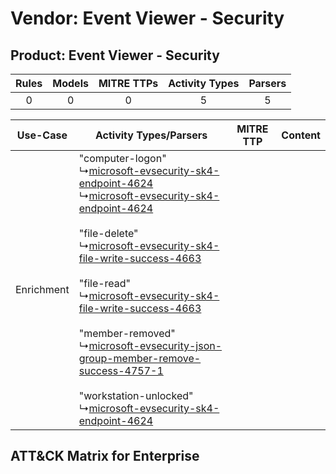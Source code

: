Vendor: Event Viewer - Security
===============================
Product: Event Viewer - Security
--------------------------------
| Rules | Models | MITRE TTPs | Activity Types | Parsers |
|:-----:|:------:|:----------:|:--------------:|:-------:|
|   0   |   0    |     0      |       5        |    5    |

|  Use-Case  | Activity Types/Parsers    | MITRE TTP | Content    |
|:----------:| ---- | --------- | ---- |
| Enrichment |  "computer-logon"<br> ↳[microsoft-evsecurity-sk4-endpoint-4624](Ps/pC_microsoftevsecuritysk4endpoint4624.md)<br> ↳[microsoft-evsecurity-sk4-endpoint-4624](Ps/pC_microsoftevsecuritysk4endpoint4624.md)<br><br> "file-delete"<br> ↳[microsoft-evsecurity-sk4-file-write-success-4663](Ps/pC_microsoftevsecuritysk4filewritesuccess4663.md)<br><br> "file-read"<br> ↳[microsoft-evsecurity-sk4-file-write-success-4663](Ps/pC_microsoftevsecuritysk4filewritesuccess4663.md)<br><br> "member-removed"<br> ↳[microsoft-evsecurity-json-group-member-remove-success-4757-1](Ps/pC_microsoftevsecurityjsongroupmemberremovesuccess47571.md)<br><br> "workstation-unlocked"<br> ↳[microsoft-evsecurity-sk4-endpoint-4624](Ps/pC_microsoftevsecuritysk4endpoint4624.md)<br> |    | [](RM/r_m_event_viewer_-_security_event_viewer_-_security_Enrichment.md) |

ATT&CK Matrix for Enterprise
----------------------------
